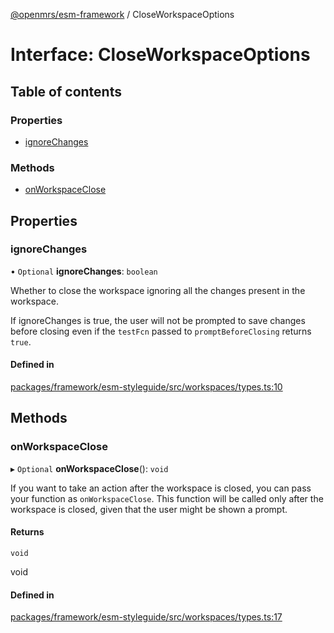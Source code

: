 [@openmrs/esm-framework](../API.md) / CloseWorkspaceOptions

# Interface: CloseWorkspaceOptions

## Table of contents

### Properties

- [ignoreChanges](CloseWorkspaceOptions.md#ignorechanges)

### Methods

- [onWorkspaceClose](CloseWorkspaceOptions.md#onworkspaceclose)

## Properties

### ignoreChanges

• `Optional` **ignoreChanges**: `boolean`

Whether to close the workspace ignoring all the changes present in the workspace.

If ignoreChanges is true, the user will not be prompted to save changes before closing
even if the `testFcn` passed to `promptBeforeClosing` returns `true`.

#### Defined in

[packages/framework/esm-styleguide/src/workspaces/types.ts:10](https://github.com/openmrs/openmrs-esm-core/blob/main/packages/framework/esm-styleguide/src/workspaces/types.ts#L10)

## Methods

### onWorkspaceClose

▸ `Optional` **onWorkspaceClose**(): `void`

If you want to take an action after the workspace is closed, you can pass your function as
`onWorkspaceClose`. This function will be called only after the workspace is closed, given
that the user might be shown a prompt.

#### Returns

`void`

void

#### Defined in

[packages/framework/esm-styleguide/src/workspaces/types.ts:17](https://github.com/openmrs/openmrs-esm-core/blob/main/packages/framework/esm-styleguide/src/workspaces/types.ts#L17)
